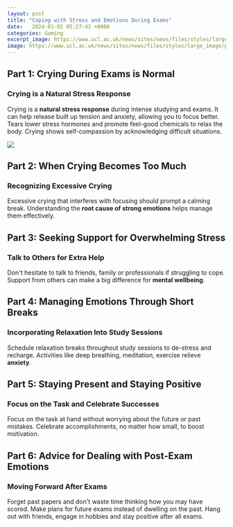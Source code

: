 ```yaml
---
layout: post
title: "Coping with Stress and Emotions During Exams"
date:   2024-01-02 05:27:42 +0000
categories: Gaming
excerpt_image: https://www.ucl.ac.uk/news/sites/news/files/styles/large_image/public/Coping_with_exam_stress_1.png?itok=suOKP5U9
image: https://www.ucl.ac.uk/news/sites/news/files/styles/large_image/public/Coping_with_exam_stress_1.png?itok=suOKP5U9
---
```


## Part 1: Crying During Exams is Normal
### Crying is a Natural Stress Response
Crying is a **natural stress response** during intense studying and exams. It can help release built up tension and anxiety, allowing you to focus better. Tears lower stress hormones and promote feel-good chemicals to relax the body. Crying shows self-compassion by acknowledging difficult situations.

![](https://www.ucl.ac.uk/news/sites/news/files/styles/large_image/public/Coping_with_exam_stress_1.png?itok=suOKP5U9)
## Part 2: When Crying Becomes Too Much  
### Recognizing Excessive Crying
Excessive crying that interferes with focusing should prompt a calming break. Understanding the **root cause of strong emotions** helps manage them effectively.
## Part 3: Seeking Support for Overwhelming Stress
### Talk to Others for Extra Help
Don't hesitate to talk to friends, family or professionals if struggling to cope. Support from others can make a big difference for **mental wellbeing**. 
## Part 4: Managing Emotions Through Short Breaks
### Incorporating Relaxation Into Study Sessions   
Schedule relaxation breaks throughout study sessions to de-stress and recharge. Activities like deep breathing, meditation, exercise relieve **anxiety**.
## Part 5: Staying Present and Staying Positive
### Focus on the Task and Celebrate Successes
Focus on the task at hand without worrying about the future or past mistakes. Celebrate accomplishments, no matter how small, to boost motivation.
## Part 6: Advice for Dealing with Post-Exam Emotions  
### Moving Forward After Exams
Forget past papers and don't waste time thinking how you may have scored. Make plans for future exams instead of dwelling on the past. Hang out with friends, engage in hobbies and stay positive after all exams.